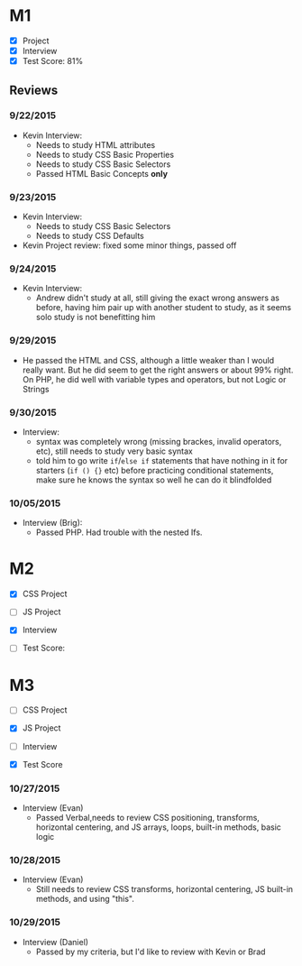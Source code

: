 # M1

- [x] Project
- [x] Interview
- [x] Test Score: 81%

## Reviews

### 9/22/2015

- Kevin Interview: 
  - Needs to study HTML attributes
  - Needs to study CSS Basic Properties
  - Needs to study CSS Basic Selectors
  - Passed HTML Basic Concepts **only**

### 9/23/2015

- Kevin Interview:
  - Needs to study CSS Basic Selectors
  - Needs to study CSS Defaults
- Kevin Project review: fixed some minor things, passed off

### 9/24/2015

- Kevin Interview:
  - Andrew didn't study at all, still giving the exact wrong answers as before, having him pair up with another student to study, as it seems solo study is not benefitting him

### 9/29/2015

- He passed the HTML and CSS, although a little weaker than I would really want. But he did seem to get the right answers or about 99% right. On PHP, he did well with variable types and operators, but not Logic or Strings

### 9/30/2015

- Interview:
  - syntax was completely wrong (missing brackes, invalid operators, etc), still needs to study very basic syntax
  - told him to go write `if`/`else if` statements that have nothing in it for starters (`if () {}` etc) before practicing conditional statements, make sure he knows the syntax so well he can do it blindfolded

### 10/05/2015

- Interview (Brig):
  -   Passed PHP. Had trouble with the nested Ifs.

# M2

- [x] CSS Project
- [ ] JS Project
- [x] Interview
- [ ] Test Score: 


# M3

- [ ] CSS Project
- [x] JS Project
- [ ] Interview
- [x] Test Score


### 10/27/2015

- Interview (Evan)
    - Passed Verbal,needs to review CSS positioning, transforms, horizontal centering, and JS arrays, loops, built-in methods, basic logic

### 10/28/2015

- Interview (Evan)
    - Still needs to review CSS transforms, horizontal centering, JS built-in methods, and using "this".

### 10/29/2015

- Interview (Daniel)
  - Passed by my criteria, but I'd like to review with Kevin or Brad
